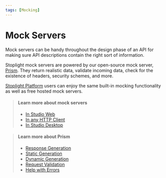 ```yaml
---
tags: [Mocking]
---
```


# Mock Servers

Mock servers can be handy throughout the design phase of an API for making sure API descriptions contain the right sort of information. 

Stoplight mock servers are powered by our open-source mock server, [Prism](https://stoplight.io/open-source/prism/). They return realistic data, validate incoming data, check for the existence of headers, security schemes, and more. 

[Stoplight Platform](https://stoplight.io/welcome) users can enjoy the same built-in mocking functionality as well as free hosted mock servers.

> #### Learn more about mock servers
>
>- [In Studio Web](https://meta.stoplight.io/studio/platform?node=ZG9jOjIwMTI4MA-working-with-mock-servers#studio-web)
>- [In any HTTP Client](https://meta.stoplight.io/studio/platform?node=ZG9jOjIwMTI4MA-working-with-mock-servers#any-http-client)
>- [In Studio Desktop](https://meta.stoplight.io/studio/platform?node=ZG9jOjIwMTI4MA-working-with-mock-servers#studio-desktop) 

> #### Learn more about Prism
>
>- [Response Generation](https://meta.stoplight.io/docs/prism/ZG9jOjk1-http-mocking#response-examples)
>- [Static Generation](https://meta.stoplight.io/docs/prism/ZG9jOjk1-http-mocking#static-response-generation)
>- [Dynamic Generation](https://meta.stoplight.io/docs/prism/ZG9jOjk1-http-mocking#dynamic-response-generation) 
>- [Request Validation](https://meta.stoplight.io/docs/prism/ZG9jOjk2-request-validation)
>- [Help with Errors](https://meta.stoplight.io/docs/prism/ZG9jOjE2MDY1NjY5-errors)

